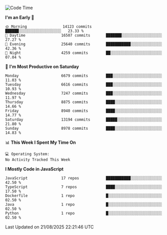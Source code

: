 <!--START_SECTION:waka-->
![Code Time](http://img.shields.io/badge/Code%20Time-3%2C498%20hrs%2059%20mins-blue)

**I'm an Early 🐤** 

```text
🌞 Morning                14123 commits       ██████░░░░░░░░░░░░░░░░░░░   23.33 % 
🌆 Daytime                16507 commits       ███████░░░░░░░░░░░░░░░░░░   27.27 % 
🌃 Evening                25640 commits       ███████████░░░░░░░░░░░░░░   42.36 % 
🌙 Night                  4259 commits        ██░░░░░░░░░░░░░░░░░░░░░░░   07.04 % 
```
📅 **I'm Most Productive on Saturday** 

```text
Monday                   6679 commits        ███░░░░░░░░░░░░░░░░░░░░░░   11.03 % 
Tuesday                  6616 commits        ███░░░░░░░░░░░░░░░░░░░░░░   10.93 % 
Wednesday                7247 commits        ███░░░░░░░░░░░░░░░░░░░░░░   11.97 % 
Thursday                 8875 commits        ████░░░░░░░░░░░░░░░░░░░░░   14.66 % 
Friday                   8940 commits        ████░░░░░░░░░░░░░░░░░░░░░   14.77 % 
Saturday                 13194 commits       █████░░░░░░░░░░░░░░░░░░░░   21.80 % 
Sunday                   8978 commits        ████░░░░░░░░░░░░░░░░░░░░░   14.83 % 
```


📊 **This Week I Spent My Time On** 

```text
💻 Operating System: 
No Activity Tracked This Week
```

**I Mostly Code in JavaScript** 

```text
JavaScript               17 repos            ███████████░░░░░░░░░░░░░░   42.50 % 
TypeScript               7 repos             ████░░░░░░░░░░░░░░░░░░░░░   17.50 % 
Dockerfile               1 repo              █░░░░░░░░░░░░░░░░░░░░░░░░   02.50 % 
Java                     1 repo              █░░░░░░░░░░░░░░░░░░░░░░░░   02.50 % 
Python                   1 repo              █░░░░░░░░░░░░░░░░░░░░░░░░   02.50 % 
```




 Last Updated on 21/08/2025 22:21:46 UTC
<!--END_SECTION:waka-->

<!--
**likaiqiang/likaiqiang** is a ✨ _special_ ✨ repository because its `README.md` (this file) appears on your GitHub profile.

Here are some ideas to get you started:

- 🔭 I’m currently working on ...
- 🌱 I’m currently learning ...
- 👯 I’m looking to collaborate on ...
- 🤔 I’m looking for help with ...
- 💬 Ask me about ...
- 📫 How to reach me: ...
- 😄 Pronouns: ...
- ⚡ Fun fact: ...
-->

